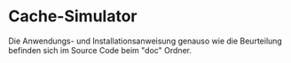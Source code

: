 # Cache-Simulator
Die Anwendungs- und Installationsanweisung genauso wie die Beurteilung befinden sich im Source Code beim "doc" Ordner.
